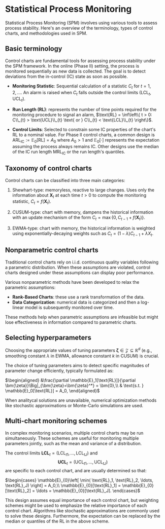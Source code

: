 # Statistical Process Monitoring

Statistical Process Monitoring (SPM) involves using various tools to assess process stability. Here's an overview of the terminology, types of control charts, and methodologies used in SPM. 

## Basic terminology

Control charts are fundamental tools for assessing process stability under the SPM framework. 
In the online (Phase II) setting, the process is monitored sequentially as new data is collected. The goal is to detect deviations from the in-control (IC) state as soon as possible.

- **Monitoring Statistic**: Sequential calculation of a statistic $C_{t}$ for $t = 1, 2, \ldots$. An alarm is raised when $C_{t}$ falls outside the control limits $(\text{LCL}_t, \text{UCL}_t)$.
- **Run Length (RL)**: represents the number of time points required for the monitoring procedure to signal an alarm, $\text{RL} = \inf\left\{ t > 0: C\\_{t} > \text{UCL}\\_{t} \text{ or } C\\_{t} < \text{LCL}\\_{t} \right\}$.
    
- **Control Limits**: Selected to constrain some IC properties of the chart's RL to a nominal value. For Phase II control charts, a common design is $\text{ARL}_\text{IC} := \mathbb{E}_{0}[\text{RL}] = A_0$
    where $A_0 > 1$ and $\mathbb{E}_{0}[\cdot ]$ represents the expectation assuming the process always remains IC.
    Other designs use the median of the IC run length $\text{MRL}_\text{IC}$ or the run length's quantiles.

## Taxonomy of control charts

Control charts can be classified into three main categories:

1. Shewhart-type: memoryless, reactive to large changes. Uses only the information about $\bm{X}_t$ at each time $t > 0$ to compute the monitoring statistic, $C_{t} = f(\boldsymbol{X}_t)$.

2. CUSUM-type: chart with memory, dampens the historical information with an update mechanism of the form $C_{t} = \max\left\{ 0, C_{t-1} + f(\bm{X}_t) \right\}.$
3. EWMA-type: chart with memory, the historical information is weighted using exponentially-decaying weights such as $C_{t} = (1 - \lambda)C_{t-1} + \lambda X_{t}.$

## Nonparametric control charts

Traditional control charts rely on i.i.d. continuous quality variables following a parametric distribution. When these assumptions are violated, control charts designed under these assumptions can display poor performance. 

Various nonparametric methods have been developed to relax the parametric assumptions:
- **Rank-Based Charts**: these use a rank transformation of the data.
- **Data Categorization**: numerical data is categorized and then a log-linear model is subsequently monitored over time.

These methods help when parametric assumptions are infeasible but might lose effectiveness in information compared to parametric charts.

## Selecting hyperparameters

Choosing the appropriate values of tuning parameters $\bm{\zeta} \in \mathcal{Z} \subseteq \mathbb{R}^{d}$ (e.g., smoothing constant $\lambda$ in EWMA, allowance constant $k$ in CUSUM) is crucial.

The choice of tuning parameters aims to detect specific magnitudes of parameter change efficiently, typically formulated as:

$\begin{aligned}
  &\frac{\partial \mathbb{E}_1[\text{RL}]}{\partial \bm{\zeta}}\Big|_{\bm{\zeta}=\bm{\zeta}^*} = \bm{0},\\
    & \text{s.t. } \mathbb{E}_0[\text{RL}] = A_0,
\end{aligned}$

When analitycal solutions are unavailable, numerical optimization methods like stochastic approximations or Monte-Carlo simulations are used.

## Multi-chart monitoring schemes

In complex monitoring scenarios, multiple control charts may be run simultaneously. These schemes are useful for monitoring multiple parameters jointly, such as the mean and variance of a distribution.

The control limits $\bm{LCL}_t = (\text{LCL}_{t1}, \ldots, \text{LCL}_{tJ})$ and $$\bm{UCL}_t = (\text{UCL}_{t1}, \ldots, \text{UCL}_{tJ})$$ are specific to each control chart, and are usually determined so that:

$\begin{cases}
\mathbb{E}_{0}\left[ \min( \text{RL}_1, \text{RL}_2, \ldots, \text{RL}_J) \right] = A_0,\\
\mathbb{E}_{0}[\text{RL}_1] = \mathbb{E}_{0}[\text{RL}_2] = \ldots = \mathbb{E}_{0}[\text{RL}_J].
\end{cases}$

This design assumes equal importance of each control chart, but weighting schemes might be used to emphasize the relative importance of each control chart. Algorithms like stochastic approximations are commonly used to solve these designs.
Furthermore, the expectation can be replaced by the median or quantiles of the RL in the above scheme.